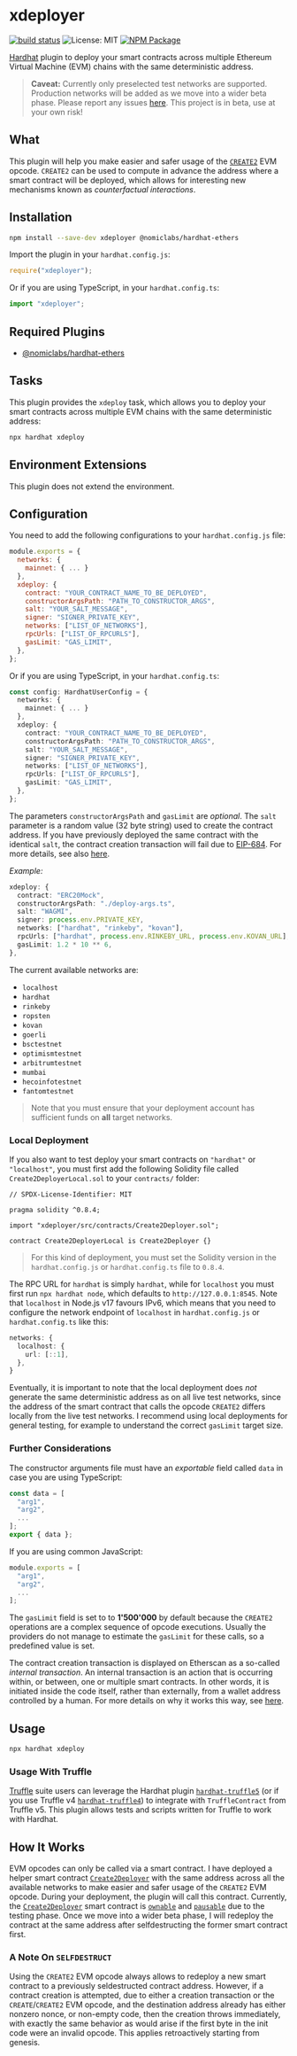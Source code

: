 # xdeployer
[![build status](https://github.com/pcaversaccio/xdeployer/actions/workflows/test.yml/badge.svg)](https://github.com/pcaversaccio/xdeployer/actions)
![License: MIT](https://img.shields.io/badge/License-MIT-blue.svg)
[![NPM Package](https://img.shields.io/npm/v/xdeployer.svg?style=flat-square)](https://www.npmjs.com/package/xdeployer)

[Hardhat](https://hardhat.org) plugin to deploy your smart contracts across multiple Ethereum Virtual Machine (EVM) chains with the same deterministic address.
> **Caveat:** Currently only preselected test networks are supported. Production networks will be added as we move into a wider beta phase. Please report any issues [here](https://github.com/pcaversaccio/xdeployer/issues). This project is in beta, use at your own risk! 

## What
This plugin will help you make easier and safer usage of the [`CREATE2`](https://eips.ethereum.org/EIPS/eip-1014) EVM opcode. `CREATE2` can be used to compute in advance the address where a smart contract will be deployed, which allows for interesting new mechanisms known as _counterfactual interactions_.

## Installation
```bash
npm install --save-dev xdeployer @nomiclabs/hardhat-ethers
```

Import the plugin in your `hardhat.config.js`:
```js
require("xdeployer");
```

Or if you are using TypeScript, in your `hardhat.config.ts`:
```ts
import "xdeployer";
```

## Required Plugins
- [@nomiclabs/hardhat-ethers](https://github.com/nomiclabs/hardhat/tree/master/packages/hardhat-ethers)

## Tasks
This plugin provides the `xdeploy` task, which allows you to deploy your smart contracts across multiple EVM chains with the same deterministic address:
```bash
npx hardhat xdeploy
```

## Environment Extensions
This plugin does not extend the environment.

## Configuration
You need to add the following configurations to your `hardhat.config.js` file:
```js
module.exports = {
  networks: {
    mainnet: { ... }
  },
  xdeploy: {
    contract: "YOUR_CONTRACT_NAME_TO_BE_DEPLOYED",
    constructorArgsPath: "PATH_TO_CONSTRUCTOR_ARGS",
    salt: "YOUR_SALT_MESSAGE",
    signer: "SIGNER_PRIVATE_KEY",
    networks: ["LIST_OF_NETWORKS"],
    rpcUrls: ["LIST_OF_RPCURLS"],
    gasLimit: "GAS_LIMIT",
  },
};
```

Or if you are using TypeScript, in your `hardhat.config.ts`:
```ts
const config: HardhatUserConfig = {
  networks: {
    mainnet: { ... }
  },
  xdeploy: {
    contract: "YOUR_CONTRACT_NAME_TO_BE_DEPLOYED",
    constructorArgsPath: "PATH_TO_CONSTRUCTOR_ARGS",
    salt: "YOUR_SALT_MESSAGE",
    signer: "SIGNER_PRIVATE_KEY",
    networks: ["LIST_OF_NETWORKS"],
    rpcUrls: ["LIST_OF_RPCURLS"],
    gasLimit: "GAS_LIMIT",
  },
};
```
The parameters `constructorArgsPath` and `gasLimit` are _optional_. The `salt` parameter is a random value (32 byte string) used to create the contract address. If you have previously deployed the same contract with the identical `salt`, the contract creation transaction will fail due to [EIP-684](https://github.com/ethereum/EIPs/issues/684). For more details, see also [here](#a-note-on-selfdestruct).

_Example:_
```ts
xdeploy: {
  contract: "ERC20Mock",
  constructorArgsPath: "./deploy-args.ts",
  salt: "WAGMI",
  signer: process.env.PRIVATE_KEY,
  networks: ["hardhat", "rinkeby", "kovan"],
  rpcUrls: ["hardhat", process.env.RINKEBY_URL, process.env.KOVAN_URL],
  gasLimit: 1.2 * 10 ** 6,
},
```

The current available networks are:
- `localhost`
- `hardhat`
- `rinkeby`
- `ropsten`
- `kovan`
- `goerli`
- `bsctestnet`
- `optimismtestnet`
- `arbitrumtestnet`
- `mumbai`
- `hecoinfotestnet`
- `fantomtestnet`
> Note that you must ensure that your deployment account has sufficient funds on **all** target networks.

### Local Deployment
If you also want to test deploy your smart contracts on `"hardhat"` or `"localhost"`, you must first add the following Solidity file called `Create2DeployerLocal.sol` to your `contracts/` folder:
```solidity
// SPDX-License-Identifier: MIT

pragma solidity ^0.8.4;

import "xdeployer/src/contracts/Create2Deployer.sol";

contract Create2DeployerLocal is Create2Deployer {}
```
> For this kind of deployment, you must set the Solidity version in the `hardhat.config.js` or `hardhat.config.ts` file to `0.8.4`.

The RPC URL for `hardhat` is simply `hardhat`, while for `localhost` you must first run `npx hardhat node`, which defaults to `http://127.0.0.1:8545`. Note that `localhost` in Node.js v17 favours IPv6, which means that you need to configure the network endpoint of `localhost` in `hardhat.config.js` or `hardhat.config.ts` like this:
```ts
networks: {
  localhost: {
    url: [::1],
  },
}
```

Eventually, it is important to note that the local deployment does _not_ generate the same deterministic address as on all live test networks, since the address of the smart contract that calls the opcode `CREATE2` differs locally from the live test networks. I recommend using local deployments for general testing, for example to understand the correct `gasLimit` target size.

### Further Considerations
The constructor arguments file must have an _exportable_ field called `data` in case you are using TypeScript:
```ts
const data = [
  "arg1",
  "arg2",
  ...
];
export { data };
```

If you are using common JavaScript:
```js
module.exports = [
  "arg1",
  "arg2",
  ...
];
```

The `gasLimit` field is set to to **1'500'000** by default because the `CREATE2` operations are a complex sequence of opcode executions. Usually the providers do not manage to estimate the `gasLimit` for these calls, so a predefined value is set.

The contract creation transaction is displayed on Etherscan as a so-called _internal transaction_. An internal transaction is an action that is occurring within, or between, one or multiple smart contracts. In other words, it is initiated inside the code itself, rather than externally, from a wallet address controlled by a human. For more details on why it works this way, see [here](#how-it-works).

## Usage
```bash
npx hardhat xdeploy
```

### Usage With Truffle
[Truffle](https://www.trufflesuite.com/truffle) suite users can leverage the Hardhat plugin [`hardhat-truffle5`](https://hardhat.org/plugins/nomiclabs-hardhat-truffle5.html) (or if you use Truffle v4 [`hardhat-truffle4`](https://hardhat.org/plugins/nomiclabs-hardhat-truffle4.html)) to integrate with `TruffleContract` from Truffle v5. This plugin allows tests and scripts written for Truffle to work with Hardhat.

## How It Works
EVM opcodes can only be called via a smart contract. I have deployed a helper smart contract [`Create2Deployer`](https://github.com/pcaversaccio/create2deployer) with the same address across all the available networks to make easier and safer usage of the `CREATE2` EVM opcode. During your deployment, the plugin will call this contract. Currently, the [`Create2Deployer`](https://github.com/pcaversaccio/create2deployer) smart contract is [`ownable`](https://docs.openzeppelin.com/contracts/4.x/access-control#ownership-and-ownable) and [`pausable`](https://docs.openzeppelin.com/contracts/4.x/api/security#Pausable) due to the testing phase. Once we move into a wider beta phase, I will redeploy the contract at the same address after selfdestructing the former smart contract first.

### A Note On `SELFDESTRUCT`
Using the `CREATE2` EVM opcode always allows to redeploy a new smart contract to a previously seldestructed contract address. However, if a contract creation is attempted, due to either a creation transaction or the `CREATE`/`CREATE2` EVM opcode, and the destination address already has either nonzero nonce, or non-empty code, then the creation throws immediately, with exactly the same behavior as would arise if the first byte in the init code were an invalid opcode. This applies retroactively starting from genesis.

